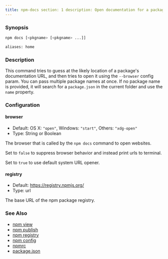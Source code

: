```yaml
---
title: npm-docs section: 1 description: Open documentation for a package in a web browser
---
```


### Synopsis

```bash
npm docs [<pkgname> [<pkgname> ...]]

aliases: home
```

### Description

This command tries to guess at the likely location of a package's documentation URL, and then tries to open it using
the `--browser` config param. You can pass multiple package names at once. If no package name is provided, it will
search for a `package.json` in the current folder and use the `name` property.

### Configuration

#### browser

* Default: OS X: `"open"`, Windows: `"start"`, Others: `"xdg-open"`
* Type: String or Boolean

The browser that is called by the `npm docs` command to open websites.

Set to `false` to suppress browser behavior and instead print urls to terminal.

Set to `true` to use default system URL opener.

#### registry

* Default: https://registry.npmjs.org/
* Type: url

The base URL of the npm package registry.

### See Also

* [npm view](/commands/npm-view)
* [npm publish](/commands/npm-publish)
* [npm registry](/using-npm/registry)
* [npm config](/commands/npm-config)
* [npmrc](/configuring-npm/npmrc)
* [package.json](/configuring-npm/package-json)

